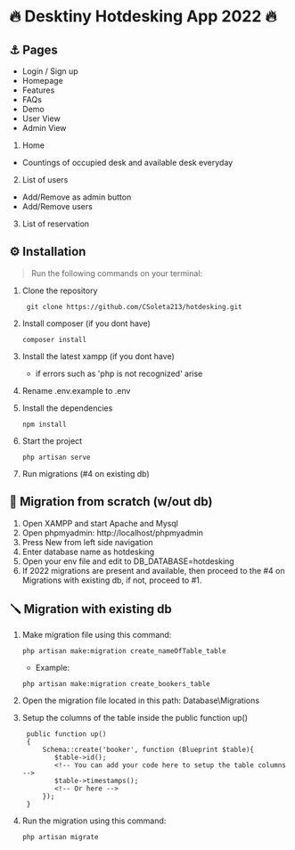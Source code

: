 # 🔥 Desktiny Hotdesking App 2022 🔥

## ⚓ Pages
- Login / Sign up
- Homepage
- Features
- FAQs
- Demo
- User View
- Admin View
1. Home
  - Countings of occupied desk and available desk everyday
2. List of users
  - Add/Remove as admin button
  - Add/Remove users
3. List of reservation

## ⚙️ Installation
> Run the following commands on your terminal:

1. Clone the repository
   ```
    git clone https://github.com/CSoleta213/hotdesking.git
   ```
2. Install composer (if you dont have)
    ```
   composer install
   ```
3. Install the latest xampp (if you dont have)
    - if errors such as 'php is not recognized' arise

4. Rename .env.example to .env
    
5. Install the dependencies
   ```
   npm install
   ```
6. Start the project
   ```
   php artisan serve
   ```

7. Run migrations (#4 on existing db)

## 🔧 Migration from scratch (w/out db)
1. Open XAMPP and start Apache and Mysql
2. Open phpmyadmin: http://localhost/phpmyadmin
3. Press New from left side navigation
4. Enter database name as hotdesking
5. Open your env file and edit to DB_DATABASE=hotdesking
6. If 2022 migrations are present and available, then proceed to the #4 on Migrations with existing db, if not, proceed to #1.

## 🪛 Migration with existing db

1. Make migration file using this command:
   ```
   php artisan make:migration create_nameOfTable_table
   ```

    - Example:
   ```
   php artisan make:migration create_bookers_table
   ```
2. Open the migration file located in this path: Database\Migrations
   
3. Setup the columns of the table inside the public function up()
   ```
    public function up()
    {
        Schema::create('booker', function (Blueprint $table){
           $table->id();
           <!-- You can add your code here to setup the table columns -->
           $table->timestamps();
           <!-- Or here -->
        });
    }
   ```
4. Run the migration using this command:
   ```
   php artisan migrate
   ```
